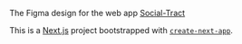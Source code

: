 The Figma design for the web app [Social-Tract](https://www.figma.com/file/hPQBhpRoTo77PGwV3tJhJ8/Tract-Social-Web-%26-Responsive?type=design&node-id=1-20&mode=design&t=b5QsFhaVelmfZCp1-0)

This is a [Next.js](https://nextjs.org/) project bootstrapped with [`create-next-app`](https://github.com/vercel/next.js/tree/canary/packages/create-next-app).
